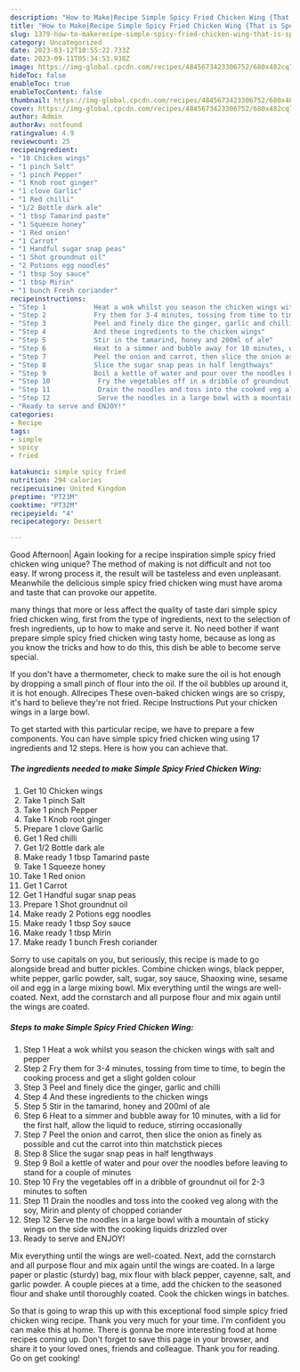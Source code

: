 ```yaml
---
description: "How to Make|Recipe Simple Spicy Fried Chicken Wing {That is Special"
title: "How to Make|Recipe Simple Spicy Fried Chicken Wing {That is Special"
slug: 1379-how-to-makerecipe-simple-spicy-fried-chicken-wing-that-is-special
category: Uncategorized
date: 2023-03-12T10:55:22.733Z
date: 2023-09-11T05:34:53.938Z
image: https://img-global.cpcdn.com/recipes/4845673423306752/680x482cq70/simple-spicy-fried-chicken-wing-recipe-main-photo.jpg
hideToc: false
enableToc: true
enableTocContent: false
thumbnail: https://img-global.cpcdn.com/recipes/4845673423306752/680x482cq70/simple-spicy-fried-chicken-wing-recipe-main-photo.jpg
cover: https://img-global.cpcdn.com/recipes/4845673423306752/680x482cq70/simple-spicy-fried-chicken-wing-recipe-main-photo.jpg
author: Admin
authorAv: notfound
ratingvalue: 4.9
reviewcount: 25
recipeingredient:
- "10 Chicken wings"
- "1 pinch Salt"
- "1 pinch Pepper"
- "1 Knob root ginger"
- "1 clove Garlic"
- "1 Red chilli"
- "1/2 Bottle dark ale"
- "1 tbsp Tamarind paste"
- "1 Squeeze honey"
- "1 Red onion"
- "1 Carrot"
- "1 Handful sugar snap peas"
- "1 Shot groundnut oil"
- "2 Potions egg noodles"
- "1 tbsp Soy sauce"
- "1 tbsp Mirin"
- "1 bunch Fresh coriander"
recipeinstructions:
- "Step 1            Heat a wok whilst you season the chicken wings with salt and pepper"
- "Step 2            Fry them for 3-4 minutes, tossing from time to time, to begin the cooking process and get a slight golden colour"
- "Step 3            Peel and finely dice the ginger, garlic and chilli"
- "Step 4            And these ingredients to the chicken wings"
- "Step 5            Stir in the tamarind, honey and 200ml of ale"
- "Step 6            Heat to a simmer and bubble away for 10 minutes, with a lid for the first half, allow the liquid to reduce, stirring occasionally"
- "Step 7            Peel the onion and carrot, then slice the onion as finely as possible and cut the carrot into thin matchstick pieces"
- "Step 8            Slice the sugar snap peas in half lengthways"
- "Step 9            Boil a kettle of water and pour over the noodles before leaving to stand for a couple of minutes"
- "Step 10            Fry the vegetables off in a dribble of groundnut oil for 2-3 minutes to soften"
- "Step 11            Drain the noodles and toss into the cooked veg along with the soy, Mirin and plenty of chopped coriander"
- "Step 12            Serve the noodles in a large bowl with a mountain of sticky wings on the side with the cooking liquids drizzled over"
- "Ready to serve and ENJOY!"
categories:
- Recipe
tags:
- simple
- spicy
- fried

katakunci: simple spicy fried 
nutrition: 294 calories
recipecuisine: United Kingdom
preptime: "PT23M"
cooktime: "PT32M"
recipeyield: "4"
recipecategory: Dessert

---
```



Good Afternoon| Again looking for a recipe inspiration simple spicy fried chicken wing unique? The method of making is not difficult and not too easy. If wrong process it, the result will be tasteless and even unpleasant. Meanwhile the delicious simple spicy fried chicken wing must have aroma and taste that can provoke our appetite.






many things that more or less affect the quality of taste dari simple spicy fried chicken wing, first from the type of ingredients, next to the selection of fresh ingredients, up to how to make and serve it. No need bother if want prepare simple spicy fried chicken wing tasty home, because as long as you know the tricks and how to do this, this dish be able to become serve  special.


If you don&#39;t have a thermometer, check to make sure the oil is hot enough by dropping a small pinch of flour into the oil. If the oil bubbles up around it, it is hot enough. Allrecipes These oven-baked chicken wings are so crispy, it&#39;s hard to believe they&#39;re not fried. Recipe Instructions Put your chicken wings in a large bowl.


To get started with this particular recipe, we have to prepare a few components. You can have simple spicy fried chicken wing using 17 ingredients and 12 steps. Here is how you can achieve that.

<!--inarticleads1-->

##### The ingredients needed to make Simple Spicy Fried Chicken Wing:

1. Get 10 Chicken wings
1. Take 1 pinch Salt
1. Take 1 pinch Pepper
1. Take 1 Knob root ginger
1. Prepare 1 clove Garlic
1. Get 1 Red chilli
1. Get 1/2 Bottle dark ale
1. Make ready 1 tbsp Tamarind paste
1. Take 1 Squeeze honey
1. Take 1 Red onion
1. Get 1 Carrot
1. Get 1 Handful sugar snap peas
1. Prepare 1 Shot groundnut oil
1. Make ready 2 Potions egg noodles
1. Make ready 1 tbsp Soy sauce
1. Make ready 1 tbsp Mirin
1. Make ready 1 bunch Fresh coriander


Sorry to use capitals on you, but seriously, this recipe is made to go alongside bread and butter pickles. Combine chicken wings, black pepper, white pepper, garlic powder, salt, sugar, soy sauce, Shaoxing wine, sesame oil and egg in a large mixing bowl. Mix everything until the wings are well-coated. Next, add the cornstarch and all purpose flour and mix again until the wings are coated. 

<!--inarticleads2-->

##### Steps to make Simple Spicy Fried Chicken Wing:

1. Step 1            Heat a wok whilst you season the chicken wings with salt and pepper
1. Step 2            Fry them for 3-4 minutes, tossing from time to time, to begin the cooking process and get a slight golden colour
1. Step 3            Peel and finely dice the ginger, garlic and chilli
1. Step 4            And these ingredients to the chicken wings
1. Step 5            Stir in the tamarind, honey and 200ml of ale
1. Step 6            Heat to a simmer and bubble away for 10 minutes, with a lid for the first half, allow the liquid to reduce, stirring occasionally
1. Step 7            Peel the onion and carrot, then slice the onion as finely as possible and cut the carrot into thin matchstick pieces
1. Step 8            Slice the sugar snap peas in half lengthways
1. Step 9            Boil a kettle of water and pour over the noodles before leaving to stand for a couple of minutes
1. Step 10            Fry the vegetables off in a dribble of groundnut oil for 2-3 minutes to soften
1. Step 11            Drain the noodles and toss into the cooked veg along with the soy, Mirin and plenty of chopped coriander
1. Step 12            Serve the noodles in a large bowl with a mountain of sticky wings on the side with the cooking liquids drizzled over
1. Ready to serve and ENJOY!

Mix everything until the wings are well-coated. Next, add the cornstarch and all purpose flour and mix again until the wings are coated. In a large paper or plastic (sturdy) bag, mix flour with black pepper, cayenne, salt, and garlic powder. A couple pieces at a time, add the chicken to the seasoned flour and shake until thoroughly coated. Cook the chicken wings in batches. 

So that is going to wrap this up with this exceptional food simple spicy fried chicken wing recipe. Thank you very much for your time. I'm confident you can make this at home. There is gonna be more interesting food at home recipes coming up. Don't forget to save this page in your browser, and share it to your loved ones, friends and colleague. Thank you for reading. Go on get cooking!
